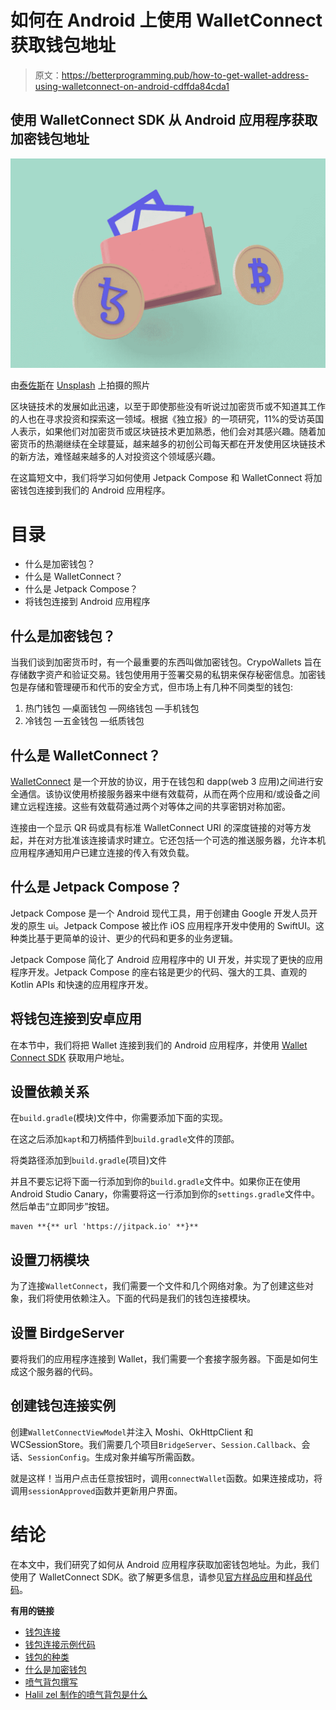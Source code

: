 # 如何在 Android 上使用 WalletConnect 获取钱包地址

> 原文：<https://betterprogramming.pub/how-to-get-wallet-address-using-walletconnect-on-android-cdffda84cda1>

## 使用 WalletConnect SDK 从 Android 应用程序获取加密钱包地址

![](img/c041440c39c8dbdbf1e407310db60228.png)

由[泰佐斯](https://unsplash.com/@tezos?utm_source=unsplash&utm_medium=referral&utm_content=creditCopyText)在 [Unsplash](https://unsplash.com/s/photos/crypto-wallet?utm_source=unsplash&utm_medium=referral&utm_content=creditCopyText) 上拍摄的照片

区块链技术的发展如此迅速，以至于即使那些没有听说过加密货币或不知道其工作的人也在寻求投资和探索这一领域。根据《独立报》的一项研究，11%的受访英国人表示，如果他们对加密货币或区块链技术更加熟悉，他们会对其感兴趣。随着加密货币的热潮继续在全球蔓延，越来越多的初创公司每天都在开发使用区块链技术的新方法，难怪越来越多的人对投资这个领域感兴趣。

在这篇短文中，我们将学习如何使用 Jetpack Compose 和 WalletConnect 将加密钱包连接到我们的 Android 应用程序。

# **目录**

*   什么是加密钱包？
*   什么是 WalletConnect？
*   什么是 Jetpack Compose？
*   将钱包连接到 Android 应用程序

## **什么是加密钱包？**

当我们谈到加密货币时，有一个最重要的东西叫做加密钱包。CrypoWallets 旨在存储数字资产和验证交易。钱包使用用于签署交易的私钥来保存秘密信息。加密钱包是存储和管理硬币和代币的安全方式，但市场上有几种不同类型的钱包:

1.  热门钱包
    —桌面钱包
    —网络钱包
    —手机钱包
2.  冷钱包
    —五金钱包
    —纸质钱包

## **什么是 WalletConnect？**

[WalletConnect](https://docs.walletconnect.com/) 是一个开放的协议，用于在钱包和 dapp(web 3 应用)之间进行安全通信。该协议使用桥接服务器来中继有效载荷，从而在两个应用和/或设备之间建立远程连接。这些有效载荷通过两个对等体之间的共享密钥对称加密。

连接由一个显示 QR 码或具有标准 WalletConnect URI 的深度链接的对等方发起，并在对方批准该连接请求时建立。它还包括一个可选的推送服务器，允许本机应用程序通知用户已建立连接的传入有效负载。

## **什么是 Jetpack Compose？**

Jetpack Compose 是一个 Android 现代工具，用于创建由 Google 开发人员开发的原生 ui。Jetpack Compose 被比作 iOS 应用程序开发中使用的 SwiftUI。这种类比基于更简单的设计、更少的代码和更多的业务逻辑。

Jetpack Compose 简化了 Android 应用程序中的 UI 开发，并实现了更快的应用程序开发。Jetpack Compose 的座右铭是更少的代码、强大的工具、直观的 Kotlin APIs 和快速的应用程序开发。

## **将钱包连接到安卓应用**

在本节中，我们将把 Wallet 连接到我们的 Android 应用程序，并使用 [Wallet Connect SDK](https://docs.walletconnect.com/quick-start/wallets/kotlin) 获取用户地址。

## **设置依赖关系**

在`build.gradle`(模块)文件中，你需要添加下面的实现。

在这之后添加`kapt`和刀柄插件到`build.gradle`文件的顶部。

将类路径添加到`build.gradle`(项目)文件

并且不要忘记将下面一行添加到你的`build.gradle`文件中。如果你正在使用 Android Studio Canary，你需要将这一行添加到你的`settings.gradle`文件中。然后单击“立即同步”按钮。

```
maven **{** url 'https://jitpack.io' **}**
```

## **设置刀柄模块**

为了连接`WalletConnect`，我们需要一个文件和几个网络对象。为了创建这些对象，我们将使用依赖注入。下面的代码是我们的钱包连接模块。

## **设置 BirdgeServer**

要将我们的应用程序连接到 Wallet，我们需要一个套接字服务器。下面是如何生成这个服务器的代码。

## **创建钱包连接实例**

创建`WalletConnectViewModel`并注入 Moshi、OkHttpClient 和 WCSessionStore。我们需要几个项目`BridgeServer`、`Session.Callback`、会话、`SessionConfig`。生成对象并编写所需函数。

就是这样！当用户点击任意按钮时，调用`connectWallet`函数。如果连接成功，将调用`sessionApproved`函数并更新用户界面。

# **结论**

在本文中，我们研究了如何从 Android 应用程序获取加密钱包地址。为此，我们使用了 WalletConnect SDK。欲了解更多信息，请参见[官方样品应用](https://github.com/WalletConnect/kotlin-walletconnect-lib/tree/master/sample/app)和[样品代码](https://github.com/Enes-Kayiklik/Wallet-Connect-Example)。

**有用的链接**

*   [钱包连接](https://docs.walletconnect.com/)
*   [钱包连接示例代码](https://docs.walletconnect.com/2.0/quick-start/wallets/kotlin)
*   [钱包的种类](https://101blockchains.com/types-of-crypto-wallets/)
*   [什么是加密钱包](https://medium.com/stably-blog/what-is-a-crypto-wallet-7363d3118ce5)
*   [喷气背包撰写](https://developer.android.com/jetpack/compose)
*   [Halil zel 制作的喷气背包是什么](https://halilozel1903.medium.com/jetpack-compose-nedir-b369fb79b957)